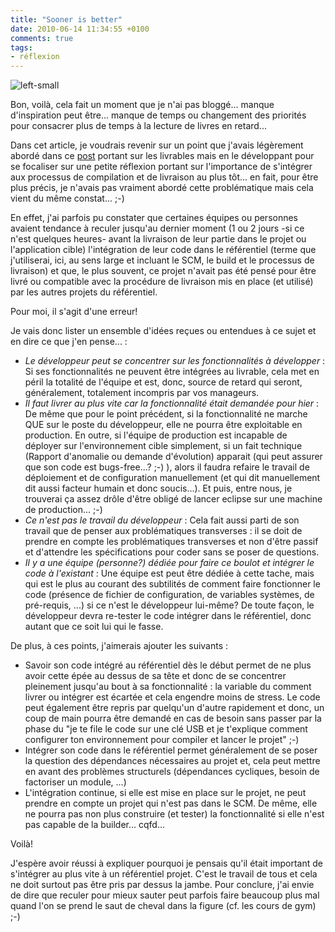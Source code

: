 ```yaml
---
title: "Sooner is better"
date: 2010-06-14 11:34:55 +0100
comments: true
tags: 
- réflexion
---
```

![left-small](http://farm3.static.flickr.com/2089/2172462686_56d3373111.jpg)

Bon, voilà, cela fait un moment que je n'ai pas bloggé... manque d'inspiration peut être... manque de temps ou changement des priorités pour consacrer plus de temps à la lecture de livres en retard...

Dans cet article, je voudrais revenir sur un point que j'avais légèrement abordé dans ce [post](/2010/02/de-l-du-livrable.html) portant sur les livrables mais en le développant pour se focaliser sur une petite réflexion portant sur l'importance de s'intégrer aux processus de compilation et de livraison au plus tôt... en fait, pour être plus précis, je n'avais pas vraiment abordé cette problématique mais cela vient du même constat... ;-)

<!-- more -->

En effet, j'ai parfois pu constater que certaines équipes ou personnes avaient tendance à reculer jusqu'au dernier moment (1 ou 2 jours -si ce n'est quelques heures- avant la livraison de leur partie dans le projet ou l'application cible) l'intégration de leur code dans le référentiel (terme que j'utiliserai, ici, au sens large et incluant le SCM, le build et le processus de livraison) et que, le plus souvent, ce projet n'avait pas été pensé pour être livré ou compatible avec la procédure de livraison mis en place (et utilisé) par les autres projets du référentiel.

Pour moi, il s'agit d'une erreur!

Je vais donc lister un ensemble d'idées reçues ou entendues à ce sujet et en dire ce que j'en pense... : 

* _Le développeur peut se concentrer sur les fonctionnalités à développer_ : Si ses fonctionnalités ne peuvent être intégrées au livrable, cela met en péril la totalité de l'équipe et est, donc, source de retard qui seront, généralement, totalement incompris par vos manageurs.
* _Il faut livrer au plus vite car la fonctionnalité était demandée pour hier_ : De même que pour le point précédent, si la fonctionnalité ne marche QUE sur le poste du développeur, elle ne pourra être exploitable en production. En outre, si l'équipe de production est incapable de déployer sur l'environnement cible simplement, si un fait technique (Rapport d'anomalie ou demande d'évolution) apparait (qui peut assurer que son code est bugs-free...? ;-) ), alors il faudra refaire le travail de déploiement et de configuration manuellement (et qui dit manuellement dit aussi facteur humain et donc soucis...). Et puis, entre nous, je trouverai ça assez drôle d'être obligé de lancer eclipse sur une machine de production... ;-)
* _Ce n'est pas le travail du développeur_ : Cela fait aussi parti de son travail que de penser aux problématiques transverses : il se doit de prendre en compte les problématiques transverses et non d'être passif et d'attendre les spécifications pour coder sans se poser de questions. 
* _Il y a une équipe (personne?) dédiée pour faire ce boulot et intégrer le code à l'existant_ : Une équipe est peut être dédiée à cette tache, mais qui est le plus au courant des subtilités de comment faire fonctionner le code (présence de fichier de configuration, de variables systèmes, de pré-requis, ...) si ce n'est le développeur lui-même? De toute façon, le développeur devra re-tester le code intégrer dans le référentiel, donc autant que ce soit lui qui le fasse.

De plus, à ces points, j'aimerais ajouter les suivants :

* Savoir son code intégré au référentiel dès le début permet de ne plus avoir cette épée au dessus de sa tête et donc de se concentrer pleinement jusqu'au bout à sa fonctionnalité : la variable du comment livrer ou intégrer est écartée et cela engendre moins de stress. Le code peut également être repris par quelqu'un d'autre rapidement et donc, un coup de main pourra être demandé en cas de besoin sans passer par la phase du "je te file le code sur une clé USB et je t'explique comment configurer ton environnement pour compiler et lancer le projet" ;-)
* Intégrer son code dans le référentiel permet généralement de se poser la question des dépendances nécessaires au projet et, cela peut mettre en avant des problèmes structurels (dépendances cycliques, besoin de factoriser un module, ...)
* L'intégration continue, si elle est mise en place sur le projet, ne peut prendre en compte un projet qui n'est pas dans le SCM. De même, elle ne pourra pas non plus construire (et tester) la fonctionnalité si elle n'est pas capable de la builder... cqfd...

Voilà! 

J'espère avoir réussi à expliquer pourquoi je pensais qu'il était important de s'intégrer au plus vite à un référentiel projet. C'est le travail de tous et cela ne doit surtout pas être pris par dessus la jambe. 
Pour conclure, j'ai envie de dire que reculer pour mieux sauter peut parfois faire beaucoup plus mal quand l'on se prend le saut de cheval dans la figure (cf. les cours de gym) ;-)